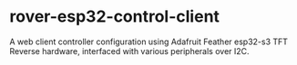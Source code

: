 # rover-esp32-control-client
A web client controller configuration using Adafruit Feather esp32-s3 TFT Reverse hardware, interfaced with various peripherals over I2C.
